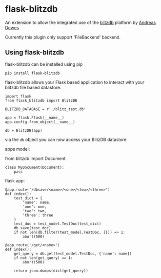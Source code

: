 flask-blitzdb
=============

An extension to allow the integrated use of the [blitzdb](https://github.com/adewes/blitzdb) platform by [Andreas Dewes](http://www.andreas-dewes.de/en/)

Currently this plugin only support 'FileBackend' backend. 

Using flask-blitzdb
--------------------

flask-blitzdb can be installed using pip

	pip install flask-blitzdb

flask-blitzdb allows your Flask based application to interact with your blitzdb file based datastore.

	import flask
	from flask_blitzdb import BlitzDB

	BLITZDB_DATABASE = r'./blitz_test.db'

	app = flask.Flask(__name__)
	app.config.from_object(__name__)

	db = BlitzDB(app)

via the `db` object you can now access your BlitzDB datastore

apps model:

from blitzdb import Document

	class MyDocument(Document):
		pass

flask app: 

	@app.route('/dbsave/<name>/<one>/<two>/<three>')
	def index():
		test_dict = {
			'name': name,
			'one': one,
			'two': two,
			'three': three
		}
		test_doc = test_model.TestDoc(test_dict)
		db.save(test_doc)
		if not len(db.filter(test_model.TestDoc, {})) => 1:
			abort(500)

	@app.route('/get/<name>')
	def index():
		get_query = db.get(test_model.TestDoc, {'name': name})
		if not len(get_query) == 1:
			abort(500)

		return json.dumps(dict(get_query))